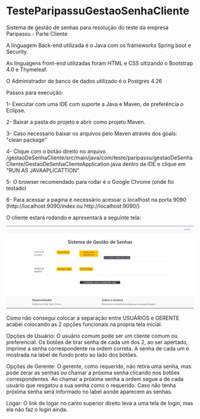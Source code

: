 # TesteParipassuGestaoSenhaCliente

Sistema de gestão de senhas para resolução do teste da empresa Paripassu - Parte Cliente

A linguagem Back-end utilizada é o Java com os frameworks Spring boot e Security.

As linguagens front-end utilizadas foram HTML e CSS ultizando o Bootstrap 4.0 e Thymeleaf.

O Administrador de banco de dados utilizado é o Postgres 4.26

Passos para execução:

1- Executar com uma IDE com suporte a Java e Maven, de preferência o Eclipse.

2- Baixar a pasta do projeto e abrir como projeto Maven.

3- Caso necessario baixar os arquivos pelo Maven através dos goals: "clean package"

4- Clique com o botão direito no arquivo /gestaoDeSenhaCliente/src/main/java/com/teste/paripassu/gestaoDeSenhaCliente/GestaoDeSenhaClienteApplication.java dentro da IDE e 
clique em "RUN AS JAVAAPLICATTION"

5- O browser recomendado para rodar é o Google Chrome (onde foi testado)

6- Para acessar a pagina é necessário acessar o localhost na porta 9090 (http://localhost:9090/index ou http://localhost:9090/)

O cliente estará rodando e apresentará a seguinte tela:

![Tela Inicial](index.PNG)

Como não consegui colocar a separação entre USUÁRIOS e GERENTE acabei colocando as 2 opções funcionais na própria tela inicial.

Opções de Usuário: O usuário comum pode ser um cliente comum ou preferencial. Os botões de tirar senha de cada um dos 2, ao ser apertado, imprime a senha correspondente na ordem correta. A senha de cada um é mostrada na label de fundo preto ao lado dos botões.

Opções de Gerente: O gerente, como requerido, não retira uma senha, mas pode zerar as senhas ou chamar a próxima senha clicando nos botões correspondentes. Ao chamar a próxima senha a ordem segue a de cada usuário que resgatou a sua senha como o requerido. Caso não tenha próxima senha será informado no label aonde aparecem as senhas.

Logar: O link de logar no canto superior direito leva a uma tela de login, mas ela não faz o login ainda.
